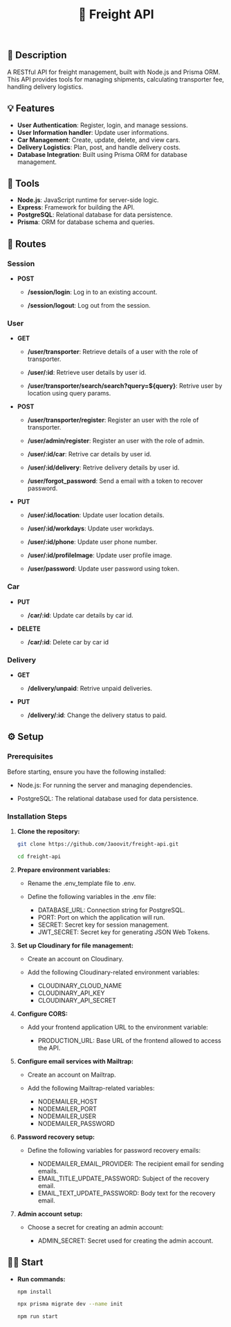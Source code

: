 <p>&nbsp;</p>
<h1 align="center">🚚 Freight API</h1>
<p>&nbsp;</p>

## 📖 Description

A RESTful API for freight management, built with Node.js and Prisma ORM. This API provides tools for managing shipments, calculating transporter fee, handling delivery logistics.

## 💡 Features

- **User Authentication**: Register, login,  and manage sessions.
- **User Information handler**: Update user informations.
- **Car Management**: Create, update, delete, and view cars.
- **Delivery Logistics**: Plan, post, and handle delivery costs.
- **Database Integration**: Built using Prisma ORM for database management.

## 🔨 Tools

- **Node.js**: JavaScript runtime for server-side logic.
- **Express**: Framework for building the API.
- **PostgreSQL**: Relational database for data persistence.
- **Prisma**: ORM for database schema and queries.

## 📍 Routes

### Session

- **POST**

    - **/session/login**: Log in to an existing account.

    - **/session/logout**: Log out from the session.

### User

- **GET**

    - **/user/transporter**: Retrieve details of a user with the role of transporter.

    - **/user/:id**: Retrieve user details by user id.

    - **/user/transporter/search/search?query=${query}**: Retrive user by location using query params.

- **POST**

    - **/user/transporter/register**: Register an user with the role of transporter.

    - **/user/admin/register**: Register an user with the role of admin.

    - **/user/:id/car**: Retrive car details by user id.

    - **/user/:id/delivery**: Retrive delivery details by user id.

    - **/user/forgot_password**: Send a email with a token to recover password.

- **PUT**

    - **/user/:id/location**: Update user location details.

    - **/user/:id/workdays**: Update user workdays.

    - **/user/:id/phone**: Update user phone number.

    - **/user/:id/profileImage**: Update user profile image.

    - **/user/password**: Update user password using token.

### Car

- **PUT**

    - **/car/:id**: Update car details by car id.

- **DELETE**

    - **/car/:id**: Delete car by car id

### Delivery

- **GET**

    - **/delivery/unpaid**: Retrive unpaid deliveries.

- **PUT**

    - **/delivery/:id**: Change the delivery status to paid.

## ⚙️ Setup

### Prerequisites

Before starting, ensure you have the following installed:

 - Node.js: For running the server and managing dependencies.

 - PostgreSQL: The relational database used for data persistence.

### Installation Steps

1. **Clone the repository:**

   ```bash
   git clone https://github.com/Jaoovit/freight-api.git
   
   cd freight-api
2. **Prepare environment variables:**

    - Rename the .env_template file to .env.

    - Define the following variables in the .env file:

        - DATABASE_URL: Connection string for PostgreSQL.
        - PORT: Port on which the application will run.
        - SECRET: Secret key for session management.
        - JWT_SECRET: Secret key for generating JSON Web Tokens.

3. **Set up Cloudinary for file management:**

    - Create an account on Cloudinary.

    - Add the following Cloudinary-related environment variables:

        - CLOUDINARY_CLOUD_NAME
        - CLOUDINARY_API_KEY
        - CLOUDINARY_API_SECRET

4. **Configure CORS:**

    - Add your frontend application URL to the environment variable:

        - PRODUCTION_URL: Base URL of the frontend allowed to access the API.

5. **Configure email services with Mailtrap:**

    - Create an account on Mailtrap.

    - Add the following Mailtrap-related variables:

        - NODEMAILER_HOST
        - NODEMAILER_PORT
        - NODEMAILER_USER
        - NODEMAILER_PASSWORD

6. **Password recovery setup:**

    - Define the following variables for password recovery emails:

        - NODEMAILER_EMAIL_PROVIDER: The recipient email for sending emails.
        - EMAIL_TITLE_UPDATE_PASSWORD: Subject of the recovery email.
        - EMAIL_TEXT_UPDATE_PASSWORD: Body text for the recovery email.

7. **Admin account setup:**

    - Choose a secret for creating an admin account:

        - ADMIN_SECRET: Secret used for creating the admin account.


## 🏃‍➡️ Start

- **Run commands:**

    ```bash
    npm install

    npx prisma migrate dev --name init

    npm run start
